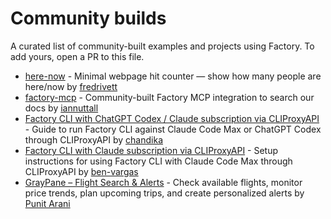 # Community builds

A curated list of community-built examples and projects using Factory. To add yours, open a PR to this file.

- [here-now](https://github.com/fredrivett/here-now) - Minimal webpage hit counter — show how many people are here/now by [fredrivett](https://github.com/fredrivett)
- [factory-mcp](https://github.com/iannuttall/factory-mcp) - Community-built Factory MCP integration to search our docs by [iannuttall](https://github.com/iannuttall)
- [Factory CLI with ChatGPT Codex / Claude subscription via CLIProxyAPI](https://gist.github.com/chandika/c4b64c5b8f5e29f6112021d46c159fdd) - Guide to run Factory CLI against Claude Code Max or ChatGPT Codex through CLIProxyAPI by [chandika](https://github.com/chandika)
- [Factory CLI with Claude subscription via CLIProxyAPI](https://gist.github.com/ben-vargas/9f1a14ac5f78d10eba56be437b7c76e5) - Setup instructions for using Factory CLI with Claude Code Max through CLIProxyAPI by [ben-vargas](https://github.com/ben-vargas)
- [GrayPane – Flight Search & Alerts](https://github.com/punitarani/flights-tracker) - Check available flights, monitor price trends, plan upcoming trips, and create personalized alerts by [Punit Arani](https://github.com/punitarani)

